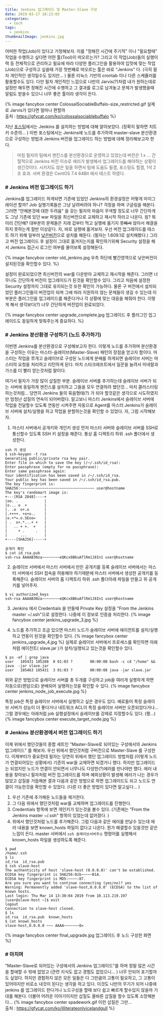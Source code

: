```yaml
---
title: Jenkins 업그레이드 및 Master-Slave 구성
date: 2019-03-17 18:23:03
categories:
  - tech
tags: 
  - jenkins
thumbnailImage: jenkins.jpg
---
```

어떠한 작업(Job)이 있다고 가정해보자. 이를 "정해진 시간에 주기적" 이나 "필요할때" 작업을 수행하고 싶다면 어떤 툴(Tool)이 떠오르는가? <!-- more -->그리고 이 작업(Job)들의 실행이력 등 전체적으로 관리하고 필요에 따라 다양한 플러그인을 활용하여 입맛에 맞는 작업(Job)으로 구성하고 싶을때 가장 첫번째로 떠오르는 툴은 바로 "Jenkins" 다. (극히 필자 개인적인 생각일수도 있지만... ) 물론 리눅스 기반의 crontab 이나 다른 스케쥴러를 활용할수도 있다. 다만 필자 개인적인 느낌으로 나만의 Jarvis(?)처럼 내가 원하는데로 설정만 해두면 정해진 시간에 수행하고 그 결과를 로그로 남겨놓고 문제가 발생했을때 알림도 받을수 있으니 너무 좋은 툴이라 생각이 든다.

{% image fancybox center ColossalSociableBuffalo-size_restricted.gif 실제로 Jarvis가 있다면 얼마나 편할까<br>출처 : https://gfycat.com/ko/colossalsociablebuffalo %}

지난 [포스팅](https://taetaetae.github.io/2018/12/02/jenkins-install/)에서는 Jenkins 를 설치하는 방법에 대해 알아보았다. (정확히 말하면 치트키 수준의... ) 이번 포스팅에서는 Jenkins에 노드를 추가하여 master-slave 분산환경으로 구성하는 방법과 Jenkins 버전을 업그레이드 하는 방법에 대해 정리해보고자 한다.

> 마침 필자의 팀에서 젠킨스를 분산환경으로 운영하고 있었는데 버전은 1.x ... 간헐적으로 Jenkins 버전 이슈로 에러가 발생해서 업그레이드를 해야하는 상황이 생긴것이다. 시키지도 않은 일을 하면서 팀에 도움도 될겸, 포스팅도 할겸, 1석 2조 효과. 서버 환경은 CentOS 7.4 64Bit 에서 테스트 하였다.

### # Jenkins 버전 업그레이드 하기
Jenkins를 업그레이드 하게되면 기존에 있었던 Jenkins의 환경설정은 어떻게 마이그레이션 할까? Job 실행기록들은 그냥 날려버려야 하나? 걱정을 하며 구글링을 해본다. 그러면 "안해본것에 대한 두려움" 을 갖는 필자의 마음이 무색할 정도로 너무 간단하게도 그냥 기존에 있던 war 파일을 최신버전으로 교체하고 재시작 하라고 나온다.  읭? 뭐이리 간단해? 대부분의 문제들은 지레 겁부터 먹고 실행에 옮기지 ~~못해서~~ 않아서 해결을 하지 못하는게 절반 이상같다.  자, 바로 실행에 옮겨보자.
우선 버전 업그레이드를 테스트 하기 위해 일부러 [낮은버전](http://mirrors.jenkins.io/war-stable/)으로 설치를 해둔다. (필자는 1.609.1로 설치해봤다.) 그리고 버전 업그레이드 후 설정이 그대로 옮겨지는지를 확인하기위해 Security 설정을 해서 Jenkins 접근시 로그인 여부를 물어보록 설정해둔다.

{% image fancybox center old_jenkins.jpg 우측 하단에 빨간영역으로 낮은버전이 설치된것을 확인할수 있다.  %}

설정이 완료되었으면 최신버전의 war를 다운받아 교체하고 재시작을 해준다. 그러면 너무나도 간단하게 버전이 업그레이드가 된것을 확인할수 있다. 그리고 처음에 설정한 Security 설정까지 그대로 유지되는것 또한 확인이 가능하다. 물론 구 버전에서 설치되었던 플러그인들이 버전업이 되며 그에 따라 지원하지 않는 문제들이 생길 수 있는데 이 부분은 플러그인을 업그레이드를 해준다거나 각 상황에 맞는 대응을 해줘야 한다. 이렇게 해서 생각보다(?) 너무 간단하게 버전업이 완료되었다.

{% image fancybox center upgrade_complete.jpg 업그레이드 후 플러그인 업그레이드도 동일하게 맞춰주는게 중요하다.  %}

### # Jenkins 분산환경 구성하기 (노드 추가하기)

이번엔 Jenkins를 분산환경으로 구성해보고자 한다. 이렇게 노드를 추가하며 분산환경을 구성하는 이유는 마스터-슬레이브(Master-Slave) 패턴의 장점을 얻고자 함이다. 마스터는 작업을 쪼개고 슬레이브로 구성된 노드에게 분배를 하게되면 슬레이브 서버는 마스터의 요청을 처리하고 리턴하게 된다. 마치 스타크래프트에서 일꾼을 늘려서 미네랄과 가스를 더 빨리 얻는것처럼 말이다.

여기서 필자가 가장 많이 삽질한 부분. 슬레이브 서버를 추가하는데 슬레이브 서버가 되는 서버에 동일하게 젠킨스를 설치하고 그들을 모두 연결하려 했던것... 마치 클러스터링 하는것처럼...  당연히 Jenkins 들의 묶음형태(?) 가 되야 할것같은 생각으로 시도하였지만 엄청난 삽질의 연속이 되어버렸다. 알고보니 마스터 Jenkins에서 슬레이브 서버에 작업을 전달할수 있도록 연동만 시켜주면 자동으로 Agent를 마스터 Jenkins가 슬레이브 서버에 설치/실행을 하고 작업을 분할하는것을 확인할 수 있었다. 자, 그럼 시작해보자.

1. 마스터 서버에서 공개키와 개인키 생성
먼저 마스터 서버와 슬레이브 서버를 SSH로 통신할수 있도록 SSH 키 설정을 해준다. 통상 홈 디렉토리 하위 .ssh 폴더에서 생성한다.
```shell
ssh 키 생성
$ ssh-keygen -t rsa
Generating public/private rsa key pair.
Enter file in which to save the key (/~/.ssh/id_rsa):
Enter passphrase (empty for no passphrase):
Enter same passphrase again:
Your identification has been saved in /~/.ssh/id_rsa.
Your public key has been saved in /~/.ssh/id_rsa.pub.
The key fingerprint is:
SHA256:~~~~~~~~~~~~~~~~~~~~~~~~~~~~~~~~~~ user@hostname
The key's randomart image is:
+---[RSA 2048]----+
|oo. .            |
|o... o  +        |
|. .o  o+.o       |
|.++++. +o+o..    |
|o.+*=.o.SEoo=    |
| .  o+.*...+ +   |
|   .. + +.  +    |
|     + .     .   |
|      ...        |
+----[SHA256]-----+

공개키 확인
$ cat id_rsa.pub
ssh-rsa AAAAB3Nza~~~~~~~~eQKcx8B6uAflRm1J8In1 user@hostname
```

2. 슬레이브 서버에서 마스터 서버에서 만든 공개키를 등록
슬레이브 서버에서는 마스터 서버에서 SSH 접속을 허용해야 하기때문에 마스터 서버에서 생성한 공개키를 등록해준다. 슬레이브 서버의 홈 디렉토리 하위 .ssh 폴더아래 파일을 만들고 위 공개키를 넣어주자.
```shell
$ vi authorized_keys
ssh-rsa AAAAB3Nza~~~~~~~~eQKcx8B6uAflRm1J8In1 user@hostname
```
3. Jenkins 에서 Credentials 을 만들때 Private Key 설정을 "From the Jenkins master ~/.ssh"으로 설정한다. 나중에 이 정보로 인증을 처리한다.
{% image fancybox center jenkins_upgrade_3.jpg  %}


4. 노드를 추가하고 조금 있으면 마스터 노드가 슬레이브 서버에 에이전트를 설치/실행하고 연동이 된것을 확인할수 있다.
{% image fancybox center jenkins_upgrade_4.jpg  %}
실제로 슬레이브 서버에서 프로세스를 확인하면 아래처럼 에이전트( slave.jar )가 설치/실행되고 있는것을 확인할수 있다.
```ssh
$ ps -ef | grep java
user   105431 105288  0 01:03 ?        00:00:00 bash -c cd "/home" && java  -jar slave.jar
user   105463 105431  3 01:03 ?        00:00:08 java -jar slave.jar
```
위와 같은 방법으로 슬레이브 서버를 총 두개를 구성하고 job을 여러개 실행하게 하면 자동으로(랜덤으로) 분배되어 실행하는것을 확인할 수 있다. 
{% image fancybox center jenkins_node_job_execute.jpg %}

특정 job은 특정 슬레이브 서버에서 실행하고 싶은 경우도 있다. 예로들어 특정 슬레이브 서버가 성능이 더 좋다거나 네트워크 ACL이 특정 슬레이브 서버만 오픈되었다거나... 그럴 경우에는 아래처럼 job 실행설정에서 슬레이브를 강제로 지정할수도 있다. (짱...)
{% image fancybox center execute_target_node.jpg %}

### # Jenkins 분산환경에서 버전 업그레이드 하기
이제 위에서 했던것들의 종합 세트인 "Master-Slave로 되어있는 구성에서의 Jenkins 업그레이드" 를 해보자.  우선 위에서 했던것처럼 구버전으로 Master-Slave 를 구성한다.
이제부터가 중요한데 필자는 당연히 위에서 했던 업그레이드 방법처럼 (이렇게 노드가 연결되어있는 상황에서) 기존의 war을 교체하면 되겠거니 했다. 하지만 업그레이드는 되었지만 노드가 연결이 안되면서 너무나도 다양한(?)에러를 만나야만 했다. 에러 내용을 찾아보니 필자처럼 버전 업그레이드를 하며 예외상황이 발생해 에러가 나는 경우가 많았고 삽질을 거듭해본 결과 다음과 같은 방법으로 하면 업그레이드도 되고 노드도 연결이 가능한것을 확인할 수 있었다. (다른 더 좋은 방법이 있다면 알고싶다... )

1. 우선 기존에 추가해둔 노드들을 제거한다.
2. 그 다음 위에서 했던것처럼 war를 교체하며 업그레이드를 진행한다.
3. Credentials 항목에 보면 개인키가 있는것을 볼수 있다. (기존에는 "From the Jenkins master ~/.ssh" 항목이 있었는데 없어졌다. )
4. 위에서 했던것처럼 노드를 추가해준다. 그럼 다음과 같은 에러를 만날수 있는데 에러 내용을 보면 known_hosts 파일이 없다고 나온다. 뭔가 해결할수 있을것만 같은 느낌이 든다. master 서버에서 `ssh 슬레이브서버주소` 명령어를 실행해서 known_hosts 파일을 생성하도록 해준다.
```shell
$ pwd
/home/.ssh
$ ls
id_rsa  id_rsa.pub
$ ssh slave-host
The authenticity of host 'slave-host (0.0.0.0)' can't be established.
ECDSA key fingerprint is SHA256:0zb~~~~~B1A.
ECDSA key fingerprint is MD5:~~~~:87.
Are you sure you want to continue connecting (yes/no)? yes
Warning: Permanently added 'slave-host,0.0.0.0' (ECDSA) to the list of known hosts.
Last login: Thu Mar 14 13:30:04 2019 from 10.113.219.197
[user@slave-host ~]$ exit
logout
Connection to slave-host closed.
$ ls
id_rsa  id_rsa.pub  known_hosts
$ cat known_hosts
slave-host,0.0.0.0 ~~~ AAAA~~~~~~~8=
```
{% image fancybox center final_upgrade.jpg 업그레이드 후 노드 구성한 화면 %}

### # 마치며
"Master-Slave로 되어있는 구성에서의 Jenkins 업그레이드"를 하며 정말 많은 시간을 할애할 수 밖에 없었고 (관련 지식도 없고 경험도 없었으니... ) 너무 안되어 포기할까도 싶었다. 하지만 경험하지 않은 모든 일들은 다 그만큼의 고통이 필요하고, 그 고통이 있어야지만 비로소 내것이 된다는 생각을 하고 있다. 이것도 나만의 무기가 되어 나중에 jenkins 를 업그레이드 한다거나 노드구성을 할때 보다 쉽고 빠르게 할수있지 않을까 기대를 해본다. 더불어 어려운 이야기이지만 삽질도 올바른 삽질을 할수 있도록 소망해본다...
{% image fancybox center spadework.gif 이런 삽질은 그만... <br>출처 : https://gfycat.com/ko/illiterateonlyicelandgull %}

